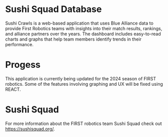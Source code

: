 # Sushi Squad Database

Sushi Crawls is a web-based application that uses Blue Alliance data to provide First Robotics teams with insights into their match results, rankings, and alliance partners over the years. The dashboard includes easy-to-read charts and graphs that help team members identify trends in their performance.

# Progess

This application is currently being updated for the 2024 season of FIRST robotics. Some of the features involving graphing and UX will be fixed using REACT. 


# Sushi Squad

For more information about the FIRST robotics team Sushi Squad check out https://sushisquad.org/.

